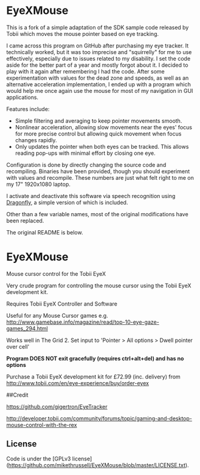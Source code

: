 # EyeXMouse

This is a fork of a simple adaptation of the SDK sample code released by Tobii which moves the mouse pointer based on eye tracking.

I came across this program on GitHub after purchasing my eye tracker. It technically worked, but it was too imprecise and "squirrelly" for me to use effectively, especially due to issues related to my disability. I set the code aside for the better part of a year and mostly forgot about it. I decided to play with it again after remembering I had the code. After some experimentation with values for the dead zone and speeds, as well as an alternative acceleration implementation, I ended up with a program which would help me once again use the mouse for most of my navigation in GUI applications.

Features include:
* Simple filtering and averaging to keep pointer movements smooth.
* Nonlinear acceleration, allowing slow movements near the eyes' focus for more precise control but allowing quick movement when focus changes rapidly.
* Only updates the pointer when both eyes can be tracked. This allows reading pop-ups with minimal effort by closing one eye.

Configuration is done by directly changing the source code and recompiling. Binaries have been provided, though you should experiment with values and recompile. These numbers are just what felt right to me on my 17" 1920x1080 laptop.

I activate and deactivate this software via speech recognition using [Dragonfly](https://github.com/Danesprite/dragonfly), a simple version of which is included.

Other than a few variable names, most of the original modifications have been replaced. 

The original README is below.



EyeXMouse
=========

Mouse cursor control for the Tobii EyeX

Very crude program for controlling the mouse cursor using the Tobii EyeX development kit.

Requires Tobii EyeX Controller and Software

Useful for any Mouse Cursor games e.g. http://www.gamebase.info/magazine/read/top-10-eye-gaze-games_294.html 

Works well in The Grid 2. Set input to 'Pointer > All options > Dwell pointer over cell'


**Program DOES NOT exit gracefully (requires ctrl+alt+del) and has no options**


Purchase a Tobii EyeX development kit for £72.99 (inc. delivery) from http://www.tobii.com/en/eye-experience/buy/order-eyex



##Credit

https://github.com/gigertron/EyeTracker

http://developer.tobii.com/community/forums/topic/gaming-and-desktop-mouse-control-with-the-rex


## License
Code is under the [GPLv3 license] (https://github.com/mikethrussell/EyeXMouse/blob/master/LICENSE.txt).